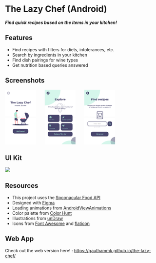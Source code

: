# The Lazy Chef (Android)

**_Find quick recipes based on the items in your kitchen!_**

## Features

- Find recipes with filters for diets, intolerances, etc.
- Search by ingredients in your kitchen
- Find dish pairings for wine types
- Get nutrition based queries answered

## Screenshots

<p align="start">
  <img src="Screenshot_1.png" width="20%" style="margin-right: 5%;">
  <img src="Screenshot_2.png" width="20%" style="margin-right: 5%;">
  <img src="Screenshot_3.png" width="20%">
</p>

## UI Kit

<p align="start">
  <img src="UI_Kit.png" width="20%" style="margin-right: 5%;">
</p>

## Resources

- This project uses the [Spoonacular Food API](https://spoonacular.com/food-api)
- Designed with [Figma](https://figma.com)
- Loading animations from [AndroidViewAnimations](https://github.com/daimajia/AndroidViewAnimations)
- Color palette from [Color Hunt](https://colorhunt.co)
- Illustrations from [unDraw](https://undraw.co)
- Icons from [Font Awesome](https://fontawesome.com) and [flaticon](https://www.flaticon.com)

## Web App

Check out the web version here! : https://gauthammk.github.io/the-lazy-chef/
